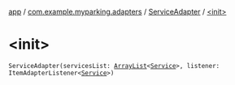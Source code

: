 [app](../../index.md) / [com.example.myparking.adapters](../index.md) / [ServiceAdapter](index.md) / [&lt;init&gt;](./-init-.md)

# &lt;init&gt;

`ServiceAdapter(servicesList: `[`ArrayList`](https://kotlinlang.org/api/latest/jvm/stdlib/kotlin.collections/-array-list/index.html)`<`[`Service`](../../com.example.myparking.models/-service/index.md)`>, listener: ItemAdapterListener<`[`Service`](../../com.example.myparking.models/-service/index.md)`>)`